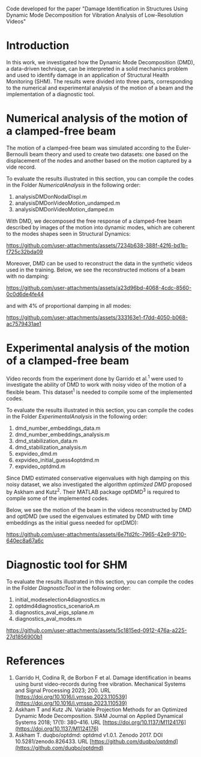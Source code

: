 Code developed for the paper "Damage Identification in Structures Using Dynamic Mode Decomposition for Vibration Analysis of Low-Resolution Videos"

# Introduction

In this work, we investigated how the Dynamic Mode Decomposition (DMD), a data-driven technique, can be interpreted in a solid mechanics problem and used to identify damage in an application of Structural Health Monitoring (SHM). The results were divided into three parts, corresponding to the numerical and experimental analysis of the motion of a beam and the implementation of a diagnostic tool.

# Numerical analysis of the motion of a clamped-free beam

The motion of a clamped-free beam was simulated according to the Euler-Bernoulli beam theory and used to create two datasets: one based on the displacement of the nodes and another based on the motion captured by a vide record.

To evaluate the results illustrated in this section, you can compile the codes in the Folder *NumericalAnalysis* in the following order:
1. analysisDMDonNodalDispl.m
2. analysisDMDonVideoMotion_undamped.m
3. analysisDMDonVideoMotion_damped.m

With DMD, we decomposed the free response of a clamped-free beam described by images of the motion into dynamic modes, which are coherent to the modes shapes seen in Structural Dynamics:

https://github.com/user-attachments/assets/7234b638-388f-42f6-bd1b-f725c32bda09

Moreover, DMD can be used to reconstruct the data in the synthetic videos used in the training. Below, we see the reconstructed motions of a beam with no damping:  

https://github.com/user-attachments/assets/a23d96bd-4068-4cdc-8560-0c0d6de4fe44

and with 4% of proportional damping in all modes:

https://github.com/user-attachments/assets/333163e1-f7dd-4050-b068-ac7579431ae1

# Experimental analysis of the motion of a clamped-free beam

Video records from the experiment done by Garrido et al.<sup>1</sup> were used to investigate the ability of DMD to work with noisy video of the motion of a flexible beam. This dataset<sup>1</sup> is needed to compile some of the implemented codes.

To evaluate the results illustrated in this section, you can compile the codes in the Folder *ExperimentalAnalysis* in the following order:
1. dmd_number_embeddings_data.m
2. dmd_number_embeddings_analysis.m
3. dmd_stabilization_data.m
4. dmd_stabilization_analysis.m
5. expvideo_dmd.m
6. expvideo_initial_guess4optdmd.m
7. expvideo_optdmd.m

Since DMD estimated conservative eigenvalues with high damping on this noisy dataset, we also investigated the algorithm *optimized DMD* proposed by Askham and Kutz<sup>2</sup>. Their MATLAB package optDMD<sup>3</sup> is required to compile some of the implemented codes.

Below, we see the motion of the beam in the videos reconstructed by DMD and optDMD (we used the eigenvalues estimated by DMD with time embeddings as the initial guess needed for optDMD):

https://github.com/user-attachments/assets/6e7fd2fc-7965-42e9-9710-640ec8a67a6c

# Diagnostic tool for SHM

To evaluate the results illustrated in this section, you can compile the codes in the Folder *DiagnosticTool* in the following order:
1. initial_modeselection4diagnostics.m
2. optdmd4diagnostics_scenarioA.m
3. diagnostics_aval_eigs_splane.m
4. diagnostics_aval_modes.m

https://github.com/user-attachments/assets/5c1815ed-0912-476a-a225-27d1856900b1

# References

1. Garrido H, Codina R, de Borbon F et al. Damage identification in beams using burst video-records during free vibration. Mechanical Systems and Signal Processing 2023; 200. URL [https://doi.org/10.1016/j.ymssp.2023.110539](https://doi.org/10.1016/j.ymssp.2023.110539)
2. Askham T and Kutz JN. Variable Projection Methods for an Optimized Dynamic Mode Decomposition. SIAM Journal on Applied Dynamical Systems 2018; 17(1): 380–416. URL [https://doi.org/10.1137/M1124176](https://doi.org/10.1137/M1124176)
3. Askham T. duqbo/optdmd: optdmd v1.0.1. Zenodo 2017. DOI 10.5281/zenodo.826433. URL  [https://github.com/duqbo/optdmd](https://github.com/duqbo/optdmd)
